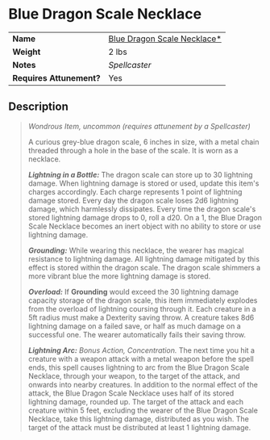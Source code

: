 # Blue Dragon Scale Necklace

|||
| --- | --- |
| **Name** | [Blue Dragon Scale Necklace*](https://www.dndbeyond.com/magic-items/2912007-blue-dragon-scale-necklace) | item.2
| **Weight** | 2 lbs |
| **Notes** | *Spellcaster* |
| **Requires Attunement?** | Yes |

## Description

> *Wondrous Item, uncommon (requires attunement by a Spellcaster)*
>
> A curious grey-blue dragon scale, 6 inches in size, with a metal chain threaded through a hole in the base of the scale. It is worn as a necklace.
>
> ***Lightning in a Bottle:*** The dragon scale can store up to 30 lightning damage. When lightning damage is stored or used, update this item's charges accordingly. Each charge represents 1 point of lightning damage stored. Every day the dragon scale loses 2d6 lightning damage, which harmlessly dissipates. Every time the dragon scale's stored lightning damage drops to 0, roll a d20. On a 1, the Blue Dragon Scale Necklace becomes an inert object with no ability to store or use lightning damage.
>
> ***Grounding:*** While wearing this necklace, the wearer has magical resistance to lightning damage. All lightning damage mitigated by this effect is stored within the dragon scale. The dragon scale shimmers a more vibrant blue the more lightning damage is stored.
>
> ***Overload:*** If **Grounding** would exceed the 30 lightning damage capacity storage of the dragon scale, this item immediately explodes from the overload of lightning coursing through it. Each creature in a 5ft radius must make a Dexterity saving throw. A creature takes 8d6 lightning damage on a failed save, or half as much damage on a successful one. The wearer automatically fails their saving throw.
>
> ***Lightning Arc:*** *Bonus Action, Concentration.* The next time you hit a creature with a weapon attack with a metal weapon before the spell ends, this spell causes lightning to arc from the Blue Dragon Scale Necklace, through your weapon, to the target of the attack, and onwards into nearby creatures. In addition to the normal effect of the attack, the Blue Dragon Scale Necklace uses half of its stored lightning damage, rounded up. The target of the attack and each creature within 5 feet, excluding the wearer of the Blue Dragon Scale Necklace, take this lightning damage, distributed as you wish. The target of the attack must be distributed at least 1 lightning damage.
